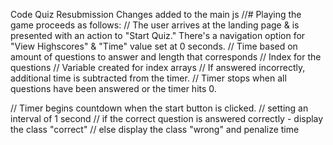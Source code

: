 Code Quiz Resubmission
Changes added to the main js 
//# Playing the game proceeds as follows:
// The user arrives at the landing page & is presented with an action to "Start Quiz." There's a navigation option for "View Highscores" & "Time" value set at 0 seconds.
// Time based on amount of questions to answer and length that corresponds
// Index for the questions
// Variable created for index arrays
// If answered incorrectly, additional time is subtracted from the timer.
// Timer stops when all questions have been answered or the timer hits 0.

// Timer begins countdown when the start button is clicked. 
// setting an interval of 1 second
    // if the correct question is answered correctly - display the class "correct"
    // else display the class "wrong" and penalize time